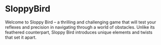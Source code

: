 # SloppyBird
Welcome to Sloppy Bird – a thrilling and challenging game that will test your reflexes and precision in navigating through a world of obstacles. Unlike its feathered counterpart, Sloppy Bird introduces unique elements and twists that set it apart.
